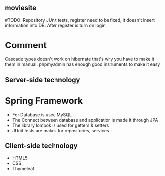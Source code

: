 ## moviesite

#TODO: Repository JUnit tests, register need to be fixed, it doesn't insert information into DB. After register is turn on login

# Comment
Cascade types doesn't work on hibernate that's why you have to make it them in manual. phpmyadmin has enough good instruments to make it easy

## Server-side technology
# Spring Framework
* For Database is used MySQL
* The Connect between database and application is made it  through JPA
* The library lombok is used for getters & setters 
* JUnit tests are makes for repositories, services

## Client-side technology
* HTML5 
* CSS
* Thymeleaf
